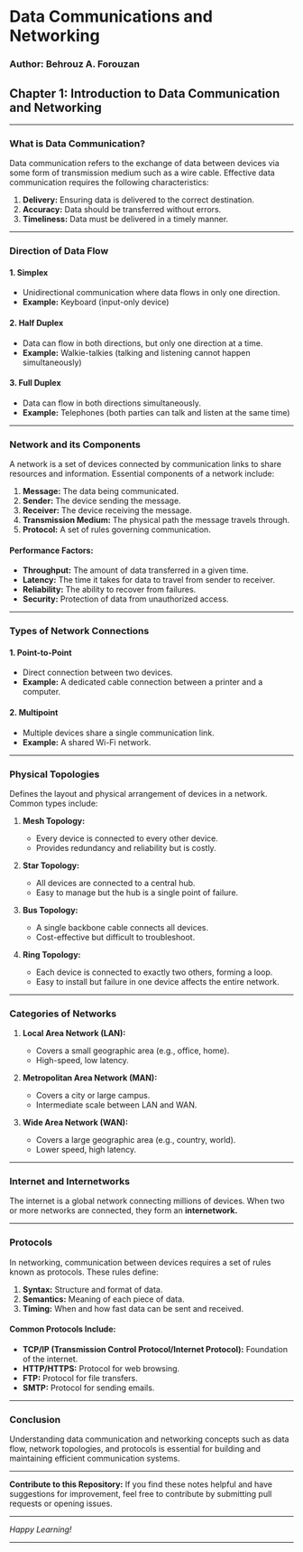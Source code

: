 # Data Communications and Networking

### Author: Behrouz A. Forouzan

## Chapter 1: Introduction to Data Communication and Networking

---

### **What is Data Communication?**
Data communication refers to the exchange of data between devices via some form of transmission medium such as a wire cable. Effective data communication requires the following characteristics:
1. **Delivery:** Ensuring data is delivered to the correct destination.
2. **Accuracy:** Data should be transferred without errors.
3. **Timeliness:** Data must be delivered in a timely manner.

---

### **Direction of Data Flow**

#### 1. Simplex
- Unidirectional communication where data flows in only one direction.
- **Example:** Keyboard (input-only device)

#### 2. Half Duplex
- Data can flow in both directions, but only one direction at a time.
- **Example:** Walkie-talkies (talking and listening cannot happen simultaneously)

#### 3. Full Duplex
- Data can flow in both directions simultaneously.
- **Example:** Telephones (both parties can talk and listen at the same time)

---

### **Network and its Components**
A network is a set of devices connected by communication links to share resources and information. Essential components of a network include:
1. **Message:** The data being communicated.
2. **Sender:** The device sending the message.
3. **Receiver:** The device receiving the message.
4. **Transmission Medium:** The physical path the message travels through.
5. **Protocol:** A set of rules governing communication.

#### **Performance Factors:**
- **Throughput:** The amount of data transferred in a given time.
- **Latency:** The time it takes for data to travel from sender to receiver.
- **Reliability:** The ability to recover from failures.
- **Security:** Protection of data from unauthorized access.

---

### **Types of Network Connections**

#### 1. Point-to-Point
- Direct connection between two devices.
- **Example:** A dedicated cable connection between a printer and a computer.

#### 2. Multipoint
- Multiple devices share a single communication link.
- **Example:** A shared Wi-Fi network.

---

### **Physical Topologies**
Defines the layout and physical arrangement of devices in a network. Common types include:

1. **Mesh Topology:**
   - Every device is connected to every other device.
   - Provides redundancy and reliability but is costly.

2. **Star Topology:**
   - All devices are connected to a central hub.
   - Easy to manage but the hub is a single point of failure.

3. **Bus Topology:**
   - A single backbone cable connects all devices.
   - Cost-effective but difficult to troubleshoot.

4. **Ring Topology:**
   - Each device is connected to exactly two others, forming a loop.
   - Easy to install but failure in one device affects the entire network.

---

### **Categories of Networks**

1. **Local Area Network (LAN):**
   - Covers a small geographic area (e.g., office, home).
   - High-speed, low latency.

2. **Metropolitan Area Network (MAN):**
   - Covers a city or large campus.
   - Intermediate scale between LAN and WAN.

3. **Wide Area Network (WAN):**
   - Covers a large geographic area (e.g., country, world).
   - Lower speed, high latency.

---

### **Internet and Internetworks**
The internet is a global network connecting millions of devices. When two or more networks are connected, they form an **internetwork.**

---

### **Protocols**
In networking, communication between devices requires a set of rules known as protocols. These rules define:
1. **Syntax:** Structure and format of data.
2. **Semantics:** Meaning of each piece of data.
3. **Timing:** When and how fast data can be sent and received.

#### **Common Protocols Include:**
- **TCP/IP (Transmission Control Protocol/Internet Protocol):** Foundation of the internet.
- **HTTP/HTTPS:** Protocol for web browsing.
- **FTP:** Protocol for file transfers.
- **SMTP:** Protocol for sending emails.

---

### **Conclusion**
Understanding data communication and networking concepts such as data flow, network topologies, and protocols is essential for building and maintaining efficient communication systems.

---

**Contribute to this Repository:**
If you find these notes helpful and have suggestions for improvement, feel free to contribute by submitting pull requests or opening issues.

---

*Happy Learning!*

---

